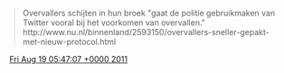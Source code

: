 > Overvallers schijten in hun broek "gaat de politie gebruikmaken van Twitter vooral bij het voorkomen van overvallen\."  
>  http://www\.nu\.nl/binnenland/2593150/overvallers\-sneller\-gepakt\-met\-nieuw\-protocol\.html

<img src="../../media/tweet.ico" width="12" /> [Fri Aug 19 05:47:07 +0000 2011](https://twitter.com/DromerDenker/status/104429163267629056)